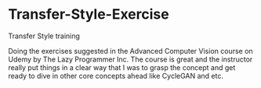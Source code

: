 # Transfer-Style-Exercise
Transfer Style training

Doing the exercises suggested in the Advanced Computer Vision course on Udemy by The Lazy Programmer Inc. The course is great and the instructor really put things in a clear way that I was to grasp the concept and get ready to dive in other core concepts ahead like CycleGAN and etc.
